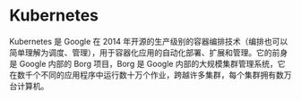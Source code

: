 # Kubernetes
Kubernetes 是 Google 在 2014 年开源的生产级别的容器编排技术（编排也可以简单理解为调度、管理），用于容器化应用的自动化部署、扩展和管理。它的前身是 Google 内部的 Borg 项目，Borg 是 Google 内部的大规模集群管理系统，它在数千个不同的应用程序中运行数十万个作业，跨越许多集群，每个集群拥有数万台计算机。

